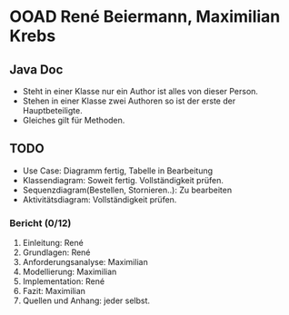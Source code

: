 # OOAD René Beiermann, Maximilian Krebs

## Java Doc
- Steht in einer Klasse nur ein Author ist alles von dieser Person.
- Stehen in einer Klasse zwei Authoren so ist der erste der Hauptbeteiligte.
- Gleiches gilt für Methoden.

## TODO
- Use Case: Diagramm fertig, Tabelle in Bearbeitung
- Klassendiagram: Soweit fertig. Vollständigkeit prüfen.
- Sequenzdiagram(Bestellen, Stornieren..): Zu bearbeiten
- Aktivitätsdiagram: Vollständigkeit prüfen.

### Bericht (0/12)
1. Einleitung: René
2. Grundlagen: René
3. Anforderungsanalyse: Maximilian
4. Modellierung: Maximilian
5. Implementation: René
6. Fazit: Maximilian
7. Quellen und Anhang: jeder selbst. 




    

